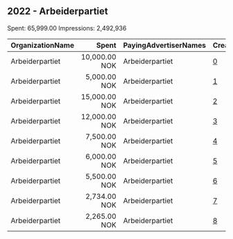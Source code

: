 ## 2022 - Arbeiderpartiet 
Spent: 65,999.00
Impressions: 2,492,936

|OrganizationName|Spent|PayingAdvertiserNames|CreativeUrls|Impressions|Genders|AgeBrackets|CountryCodes|BillingAddresses|CandidateBallotInformation|
|:---|---:|:---|:---|---:|:---|:---|:---|:---|:---|
|Arbeiderpartiet|10,000.00 NOK|Arbeiderpartiet|[0](https://www.snap.com/political-ads/asset/939095e3eedf0028c8c45a822e747f2ea18a445d6fd0b94ea4af99b3323ef993?mediaType=mp4)|1,091,016||17-19|norway|"Youngstorget 2A,Oslo,0028,NO"||
|Arbeiderpartiet|5,000.00 NOK|Arbeiderpartiet|[1](https://www.snap.com/political-ads/asset/939095e3eedf0028c8c45a822e747f2ea18a445d6fd0b94ea4af99b3323ef993?mediaType=mp4)|666,124||17-19|norway|"Youngstorget 2A,Oslo,0028,NO"||
|Arbeiderpartiet|15,000.00 NOK|Arbeiderpartiet|[2](https://www.snap.com/political-ads/asset/9deafaa6dd6f8630a490a221a074292de06ed2601128c53592aecab34f855621?mediaType=mp4)|351,901||27+|norway|"Youngstorget 2A,Oslo,0028,NO"||
|Arbeiderpartiet|12,000.00 NOK|Arbeiderpartiet|[3](https://www.snap.com/political-ads/asset/a73b959d3fdd10b885f196fa0409b21e3071cd7b30f43f92ab037fc0c5ea3884?mediaType=mp4)|164,299||18-40|norway|"Youngstorget 2A,Oslo,0028,NO"||
|Arbeiderpartiet|7,500.00 NOK|Arbeiderpartiet|[4](https://www.snap.com/political-ads/asset/1a62b50d6af0e32506db32afcb221d838b9e3c47dd4c25d7f037fe6b21d16deb?mediaType=mp4)|70,680||18-40|norway|"Youngstorget 2A,Oslo,0028,NO"||
|Arbeiderpartiet|6,000.00 NOK|Arbeiderpartiet|[5](https://www.snap.com/political-ads/asset/df00d2f42bfa5072a7aa7117fd5c783aa18da7f8e906c7e9825add6458b65d98?mediaType=mp4)|60,184||18-40|norway|"Youngstorget 2A,Oslo,0028,NO"||
|Arbeiderpartiet|5,500.00 NOK|Arbeiderpartiet|[6](https://www.snap.com/political-ads/asset/adf51b34f39e3c12ab97835346a30a1eab4b66def5bbdb08ae34f46697602d7c?mediaType=mp4)|54,708||18-40|norway|"Youngstorget 2A,Oslo,0028,NO"||
|Arbeiderpartiet|2,734.00 NOK|Arbeiderpartiet|[7](https://www.snap.com/political-ads/asset/a73b959d3fdd10b885f196fa0409b21e3071cd7b30f43f92ab037fc0c5ea3884?mediaType=mp4)|23,222||18-40|norway|"Youngstorget 2A,Oslo,0028,NO"||
|Arbeiderpartiet|2,265.00 NOK|Arbeiderpartiet|[8](https://www.snap.com/political-ads/asset/df00d2f42bfa5072a7aa7117fd5c783aa18da7f8e906c7e9825add6458b65d98?mediaType=mp4)|10,802||18-40|norway|"Youngstorget 2A,Oslo,0028,NO"||
